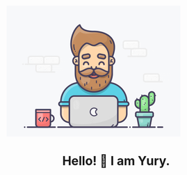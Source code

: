 <img align="center" src="https://github.com/YourunB/YourunB/blob/main/welcome.gif?raw=true" alt="Programming" width="400"/>
<h1 align="center">Hello! 👋 I am Yury.</h1>

<!--
**YourunB/YourunB** is a ✨ _special_ ✨ repository because its `README.md` (this file) appears on your GitHub profile.

Here are some ideas to get you started:

- 🔭 I’m currently working on ...
- 🌱 I’m currently learning ...
- 👯 I’m looking to collaborate on ...
- 🤔 I’m looking for help with ...
- 💬 Ask me about ...
- 📫 How to reach me: ...
- 😄 Pronouns: ...
- ⚡ Fun fact: ...
-->
